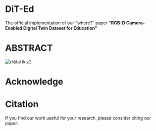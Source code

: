 # DiT-Ed

The official implementation of our "where?" paper **"RGB-D Camera-Enabled Digital Twin Dataset for Education"**

# ABSTRACT


![dijital ikiz2](https://github.com/user-attachments/assets/077b6e70-c363-4e24-8b58-abb85f9e3658)

# Acknowledge

# Citation

If you find our work useful for your research, please consider citing our paper:
